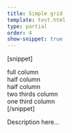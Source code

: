 ```yaml
---
title: Simple grid
template: test.html
type: partial
order: 4
show-snippet: true
---
```

[snippet]
<div class="col-wrap">
    <div class="col col--md-one col--lg-one">full column</div>
</div>
<div class="col-wrap">
    <div class="col col--md-half col--lg-half">half column</div>
    <div class="col col--md-half col--lg-half">half column</div>
</div>
<div class="col-wrap">
    <div class="col col--md-two-thirds col--lg-two-thirds">two thirds column</div>
    <div class="col col--md-one-third col--lg-one-third">one third column</div>
</div>
[/snippet]

Description here...